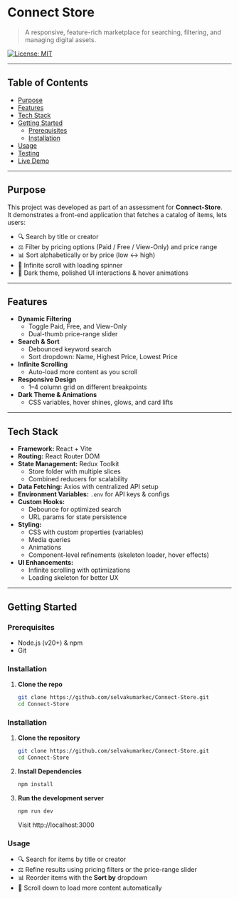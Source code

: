 # Connect Store

> A responsive, feature-rich marketplace for searching, filtering, and managing digital assets.

 [![License: MIT](https://img.shields.io/badge/License-MIT-blue.svg)](#license)

---

## Table of Contents

- [Purpose](#purpose)
- [Features](#features)
- [Tech Stack](#tech-stack)
- [Getting Started](#getting-started)
  - [Prerequisites](#prerequisites)
  - [Installation](#installation)
- [Usage](#usage)
- [Testing](#testing)
- [Live Demo](#live-demo)

---

## Purpose

This project was developed as part of an assessment for **Connect-Store**.  
It demonstrates a front-end application that fetches a catalog of items, lets users:

- 🔍 Search by title or creator
- ⚖️ Filter by pricing options (Paid / Free / View-Only) and price range
- 📊 Sort alphabetically or by price (low ↔ high)
- 🔄 Infinite scroll with loading spinner
- 🌙 Dark theme, polished UI interactions & hover animations

---

## Features

- **Dynamic Filtering**
  - Toggle Paid, Free, and View-Only
  - Dual-thumb price-range slider
- **Search & Sort**
  - Debounced keyword search
  - Sort dropdown: Name, Highest Price, Lowest Price
- **Infinite Scrolling**
  - Auto-load more content as you scroll
- **Responsive Design**
  - 1–4 column grid on different breakpoints
- **Dark Theme & Animations**
  - CSS variables, hover shines, glows, and card lifts

---

## Tech Stack

- **Framework:** React + Vite  
- **Routing:** React Router DOM  
- **State Management:** Redux Toolkit  
  - Store folder with multiple slices  
  - Combined reducers for scalability  
- **Data Fetching:** Axios with centralized API setup 
- **Environment Variables:** `.env` for API keys & configs  
- **Custom Hooks:**  
  - Debounce for optimized search  
  - URL params for state persistence  
- **Styling:**  
  - CSS with custom properties (variables)  
  - Media queries 
  - Animations 
  - Component-level refinements (skeleton loader, hover effects)  
- **UI Enhancements:**  
  - Infinite scrolling with optimizations 
  - Loading skeleton for better UX  


---

## Getting Started

### Prerequisites

- Node.js (v20+) & npm
- Git

### Installation

1. **Clone the repo**
   ```bash
   git clone https://github.com/selvakumarkec/Connect-Store.git
   cd Connect-Store
   ```

### Installation

1. **Clone the repository**

   ```bash
   git clone https://github.com/selvakumarkec/Connect-Store.git
   cd Connect-Store

   ```

2. **Install Dependencies**

   ```bash
   npm install

   ```

3. **Run the development server**

   ```bash
   npm run dev

   ```

   Visit http://localhost:3000

### Usage

- 🔍 Search for items by title or creator  
- ⚖️ Refine results using pricing filters or the price-range slider  
- 📊 Reorder items with the **Sort by** dropdown  
- 🔄 Scroll down to load more content automatically 



